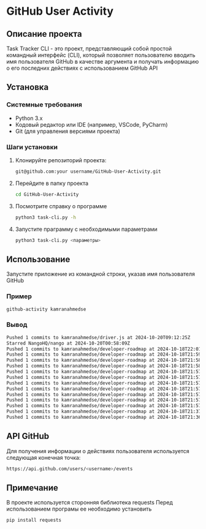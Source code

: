 # GitHub User Activity

## Описание проекта
Task Tracker CLI - это проект, представляющий собой простой командный интерфейс (CLI), который позволяет пользователю вводить имя пользователя GitHub в качестве аргумента и получать информацию о его последних действиях с использованием GitHub API

## Установка

### Системные требования
- Python 3.x
- Кодовый редактор или IDE (например, VSCode, PyCharm)
- Git (для управления версиями проекта)

### Шаги установки
1. Клонируйте репозиторий проекта: 
   ```bash
   git@github.com:your username/GitHub-User-Activity.git  
2. Перейдите в папку проекта
   ```bash
   cd GitHub-User-Activity
3. Посмотрите справку о программе
   ```bash
   python3 task-cli.py -h
4. Запустите праграмму с необходимыми параметрами
   ```bash
   python3 task-cli.py <параметры>

## Использование

Запустите приложение из командной строки, указав имя пользователя GitHub

### Пример

```bash
github-activity kamranahmedse  
```

### Вывод
```bash
Pushed 1 commits to kamranahmedse/driver.js at 2024-10-20T09:12:25Z
Starred NangoHQ/nango at 2024-10-20T00:58:09Z
Pushed 1 commits to kamranahmedse/developer-roadmap at 2024-10-18T22:01:28Z
Pushed 1 commits to kamranahmedse/developer-roadmap at 2024-10-18T21:59:11Z
Pushed 1 commits to kamranahmedse/developer-roadmap at 2024-10-18T21:58:45Z
Pushed 1 commits to kamranahmedse/developer-roadmap at 2024-10-18T21:58:39Z
Pushed 1 commits to kamranahmedse/developer-roadmap at 2024-10-18T21:57:46Z
Pushed 1 commits to kamranahmedse/developer-roadmap at 2024-10-18T21:57:40Z
Pushed 1 commits to kamranahmedse/developer-roadmap at 2024-10-18T21:57:35Z
Pushed 1 commits to kamranahmedse/developer-roadmap at 2024-10-18T21:57:30Z
Pushed 1 commits to kamranahmedse/developer-roadmap at 2024-10-18T21:57:25Z
Pushed 1 commits to kamranahmedse/developer-roadmap at 2024-10-18T21:57:18Z
Pushed 1 commits to kamranahmedse/developer-roadmap at 2024-10-18T21:57:12Z
Pushed 1 commits to kamranahmedse/developer-roadmap at 2024-10-18T21:37:07Z
Pushed 1 commits to kamranahmedse/developer-roadmap at 2024-10-18T21:36:41Z
```

## API GitHub

Для получения информации о действиях пользователя используется следующая конечная точка:
```bash
https://api.github.com/users/<username>/events
```

## Примечание

В проекте используется сторонняя библиотека requests
Перед использованием програмы ее необходимо установить
```bash
pip install requests
```
